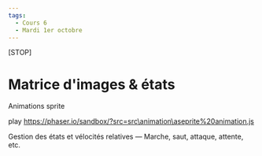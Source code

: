 ```yaml
---
tags:
  - Cours 6
  - Mardi 1er octobre
---
```


[STOP]

# Matrice d'images & états

Animations sprite

play
<https://phaser.io/sandbox/?src=src\animation\aseprite%20animation.js>

Gestion des états et vélocités relatives
— Marche, saut, attaque, attente, etc.
